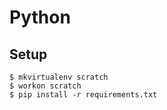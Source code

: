 # Python

## Setup

    $ mkvirtualenv scratch
    $ workon scratch
    $ pip install -r requirements.txt

